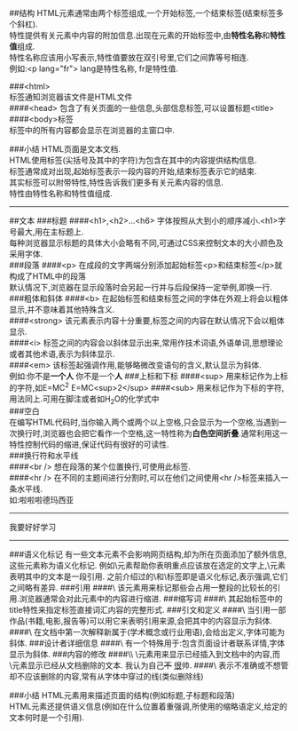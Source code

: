 ##结构
HTML元素通常由两个标签组成,一个开始标签,一个结束标签(结束标签多个斜杠).  
特性提供有关元素中内容的附加信息.出现在元素的开始标签中,由**特性名称**和**特性值**组成.  
特性名称应该用小写表示,特性值要放在双引号里,它们之间靠等号相连.  
例如:\<p lang="fr"\> lang是特性名称, fr是特性值.  

###\<html\>  
标签通知浏览器该文件是HTML文件  
####\<head\>
包含了有关页面的一些信息,头部信息标签,可以设置标题\<title\>  
####\<body\>标签  
标签中的所有内容都会显示在浏览器的主窗口中.  

###小结
HTML页面是文本文档.  
HTML使用标签(尖括号及其中的字符)为包含在其中的内容提供结构信息.  
标签通常成对出现,起始标签表示一段内容的开始,结束标签表示它的结束.  
其实标签可以附带特性,特性告诉我们更多有关元素内容的信息.  
特性由特性名称和特性值组成.  
***
##文本
###标题
####\<h1\>,\<h2\>...\<h6\> 
字体按照从大到小的顺序减小.\<h1\>字号最大,用在主标题上.  
每种浏览器显示标题的具体大小会略有不同,可通过CSS来控制文本的大小颜色及采用字体.  
###段落
####\<p\>
在成段的文字两端分别添加起始标签\<p\>和结束标签\</p\>就构成了HTML中的段落  
默认情况下,浏览器在显示段落时会另起一行并与后段保持一定举例,即换一行.  
###粗体和斜体
####\<b\>
在起始标签和结束标签之间的字体在外观上将会以粗体显示,并不意味着其他特殊含义.  
####\<strong\>
该元素表示内容十分重要,标签之间的内容在默认情况下会以粗体显示.  
####\<i\>
标签之间的内容会以斜体显示出来,常用作技术词语,外语单词,思想理论或者其他术语,表示为斜体显示.  
####\<em\>
该标签起强调作用,能够略微改变语句的含义,默认显示为斜体.  
例如:你不是**一个人**   你不是一个**人**
###上标和下标
####\<sup\>
用来标记作为上标的字符,如E=MC<sup>2</sup>  E=MC\<sup\>2\</sup\>
####\<sub\>
用来标记作为下标的字符,用法同上.可用在脚注或者如H<sub>2</sub>O的化学式中  
###空白  
在编写HTML代码时,当你输入两个或两个以上空格,只会显示为一个空格,当遇到一次换行时,浏览器也会把它看作一个空格,这一特性称为**白色空间折叠**.通常利用这一特性控制代码的缩进,保证代码有很好的可读性.  
###换行符和水平线  
####\<br /\>
想在段落的某个位置换行,可使用此标签.  
####\<hr /\>
在不同的主题间进行分割时,可以在他们之间使用\<hr /\>标签来插入一条水平线.  
如:啦啦啦德玛西亚
<hr />
我要好好学习
<hr />
###语义化标记
有一些文本元素不会影响网页结构,却为所在页面添加了额外信息,这些元素称为语义化标记.  
例如\<em\>元素帮助你表明重点应该放在选定的文字上,\<blockquote\>元素表明其中的文本是一段引用.  
之前介绍过的\<strong\>和\<em\>标签即是语义化标记,表示强调,它们之间略有差异.  
###引用
####\<blockquote\>
该元素用来标记那些会占用一整段的比较长的引用.浏览器通常会对此元素中的内容进行缩进.
###缩写词
####\<abbr\>
其起始标签中的title特性来指定标签直接词汇内容的完整形式.
###引文和定义
####\<cite\>
当引用一部作品(书籍,电影,报告等)可以用它来表明引用来源,会把其中的内容显示为斜体.  
####\<dfn\>
在文档中第一次解释新属于(学术概念或行业用语),会给出定义,字体可能为斜体.  
###设计者详细信息
####\<address\>
有一个特殊用于:包含页面设计者联系详情,字体显示为斜体.  
###内容的修改
####\<ins\>\<del\>
\<ins\>元素用来显示已经插入到文档中的内容,而\<del\>元素显示已经从文档删除的文本.  
我认为自己<del>不</del> <ins>很</ins>帅.  
####\<s\>
表示不准确或不想管却不应该删除的内容,常有从字体中穿过的线(类似删除线)  

###小结
HTML元素用来描述页面的结构(例如标题,子标题和段落)  
HTML元素还提供语义信息(例如在什么位置着重强调,所使用的缩略语定义,给定的文本何时是一个引用).  

